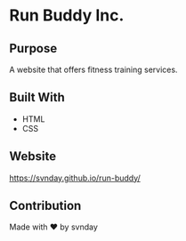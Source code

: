 # Run Buddy Inc.

## Purpose
A website that offers fitness training services.

## Built With
* HTML
* CSS

## Website
https://svnday.github.io/run-buddy/

## Contribution
Made with ❤️ by svnday
